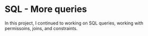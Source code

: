 # SQL - More queries

In this project, I continued to working on SQL queries, working with permissoins, joins, and constraints.
